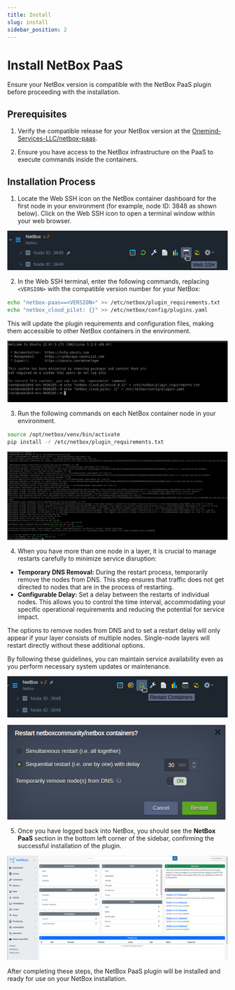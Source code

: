 ```yaml
---
title: Install
slug: install
sidebar_position: 2
---
```


# 

# Install NetBox PaaS

Ensure your NetBox version is compatible with the NetBox PaaS plugin before proceeding with the installation.

## Prerequisites

1. Verify the compatible release for your NetBox version at the [Onemind-Services-LLC/netbox-paas](https://github.com/Onemind-Services-LLC/netbox-paas?tab=readme-ov-file#compatibility).

2. Ensure you have access to the NetBox infrastructure on the PaaS to execute commands inside the containers.

## Installation Process

1. Locate the Web SSH icon on the NetBox container dashboard for the first node in your environment (for example, node ID: 3848 as shown below). Click on the Web SSH icon to open a terminal window within your web browser.

<div style={{
    display:'flex',
    justifyContent: 'center',
    margin: '0 0 1rem 0'
}}>

![Locale Dropdown](./img/Install/img-01.png)

</div>

2. In the Web SSH terminal, enter the following commands, replacing `<VERSION>` with the compatible version number for your NetBox:

```bash
echo "netbox-paas==<VERSION>" >> /etc/netbox/plugin_requirements.txt
echo "netbox_cloud_pilot: {}" >> /etc/netbox/config/plugins.yaml
```

This will update the plugin requirements and configuration files, making them accessible to other NetBox containers in the environment.

<div style={{
    display:'flex',
    justifyContent: 'center',
    margin: '0 0 1rem 0'
}}>

![Locale Dropdown](./img/Install/img-02.png)

</div>

3. Run the following commands on each NetBox container node in your environment.

```bash
source /opt/netbox/venv/bin/activate
pip install -r /etc/netbox/plugin_requirements.txt
```

<div style={{
    display:'flex',
    justifyContent: 'center',
    margin: '0 0 1rem 0'
}}>

![Locale Dropdown](./img/Install/img-03.png)

</div>

4. When you have more than one node in a layer, it is crucial to manage restarts carefully to minimize service disruption:
- **Temporary DNS Removal:** During the restart process, temporarily remove the nodes from DNS. This step ensures that traffic does not get directed to nodes that are in the process of restarting.
- **Configurable Delay:** Set a delay between the restarts of individual nodes. This allows you to control the time interval, accommodating your specific operational requirements and reducing the potential for service impact.

The options to remove nodes from DNS and to set a restart delay will only appear if your layer consists of multiple nodes. Single-node layers will restart directly without these additional options.

By following these guidelines, you can maintain service availability even as you perform necessary system updates or maintenance.

<div style={{
    display:'flex',
    justifyContent: 'center',
    margin: '0 0 1rem 0'
}}>

![Locale Dropdown](./img/Install/img-04.png)

</div>

<div style={{
    display:'flex',
    justifyContent: 'center',
    margin: '0 0 1rem 0'
}}>

![Locale Dropdown](./img/Install/img-05.png)

</div>

5. Once you have logged back into NetBox, you should see the **NetBox PaaS** section in the bottom left corner of the sidebar, confirming the successful installation of the plugin.

<div style={{
    display:'flex',
    justifyContent: 'center',
    margin: '0 0 1rem 0'
}}>

![Locale Dropdown](./img/Install/img-06.png)

</div>

After completing these steps, the NetBox PaaS plugin will be installed and ready for use on your NetBox installation.
